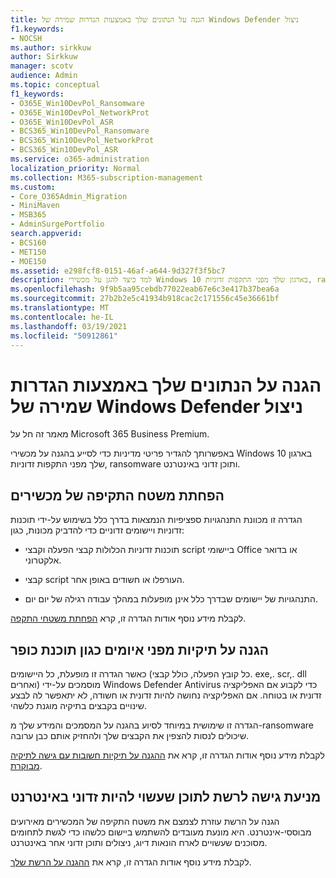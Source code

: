 ```yaml
---
title: הגנה על הנתונים שלך באמצעות הגדרות שמירה של Windows Defender ניצול
f1.keywords:
- NOCSH
ms.author: sirkkuw
author: Sirkkuw
manager: scotv
audience: Admin
ms.topic: conceptual
f1_keywords:
- O365E_Win10DevPol_Ransomware
- O365E_Win10DevPol_NetworkProt
- O365E_Win10DevPol_ASR
- BCS365_Win10DevPol_Ransomware
- BCS365_Win10DevPol_NetworkProt
- BCS365_Win10DevPol_ASR
ms.service: o365-administration
localization_priority: Normal
ms.collection: M365-subscription-management
ms.custom:
- Core_O365Admin_Migration
- MiniMaven
- MSB365
- AdminSurgePortfolio
search.appverid:
- BCS160
- MET150
- MOE150
ms.assetid: e298fcf8-0151-46af-a644-9d327f3f5bc7
description: למד כיצד להגן על מכשירי Windows 10 בארגון שלך מפני התקפות זדוניות, ransomware ותוכן זדוני באינטרנט.
ms.openlocfilehash: 9f9b5aa95cebdb77022eab67e6c3e417b37bea6a
ms.sourcegitcommit: 27b2b2e5c41934b918cac2c171556c45e36661bf
ms.translationtype: MT
ms.contentlocale: he-IL
ms.lasthandoff: 03/19/2021
ms.locfileid: "50912861"
---
```

# <a name="protect-your-data-with-windows-defender-exploit-guard-settings"></a>הגנה על הנתונים שלך באמצעות הגדרות שמירה של Windows Defender ניצול

מאמר זה חל על Microsoft 365 Business Premium.

באפשרותך להגדיר פריטי מדיניות כדי לסייע בהגנה על מכשירי Windows 10 בארגון שלך מפני התקפות זדוניות, ransomware ותוכן זדוני באינטרנט.
  
## <a name="reduce-the-attack-surface-of-devices"></a>הפחתת משטח התקיפה של מכשירים

הגדרה זו מכוונת התנהגויות ספציפיות הנמצאות בדרך כלל בשימוש על-ידי תוכנות זדוניות ויישומים זדוניים כדי להדביק מכונות, כגון:
  
- תוכנות זדוניות הכלולות קבצי הפעלה וקבצי script ביישומי Office או בדואר אלקטרוני.
    
- קבצי script העורפלו או חשודים באופן אחר.
    
- התנהגויות של יישומים שבדרך כלל אינן מופעלות במהלך עבודה רגילה של יום יום.
    
לקבלת מידע נוסף אודות הגדרה זו, קרא [הפחתת משטחי התקפה](/windows/security/threat-protection/microsoft-defender-atp/exploit-protection).
  
## <a name="protect-folders-from-threats-such-as-ransomware"></a>הגנה על תיקיות מפני איומים כגון תוכנת כופר

כאשר הגדרה זו מופעלת, כל היישומים (כל קובץ הפעלה, כולל קבצי. exe,. scr,. dll ואחרים) מוסמכים על-ידי Windows Defender Antivirus כדי לקבוע אם האפליקציה זדונית או בטוחה. אם האפליקציה נחושה להיות זדונית או חשודה, לא יתאפשר לה לבצע שינויים בקבצים בתיקיה מוגנת כלשהי.
  
הגדרה זו שימושית במיוחד לסיוע בהגנה על המסמכים והמידע שלך מ-ransomware שיכולים לנסות להצפין את הקבצים שלך ולהחזיק אותם כבן ערובה.
  
לקבלת מידע נוסף אודות הגדרה זו, קרא את [ההגנה על תיקיות חשובות עם גישה לתיקיה מבוקרת](/mem/configmgr/protect/deploy-use/create-deploy-exploit-guard-policy#bkmk_CFA).
  
## <a name="prevent-network-access-to-potentially-malicious-content-on-the-internet"></a>מניעת גישה לרשת לתוכן שעשוי להיות זדוני באינטרנט

הגנה על הרשת עוזרת לצמצם את משטח התקיפה של המכשירים מאירועים מבוססי-אינטרנט. היא מונעת מעובדים להשתמש ביישום כלשהו כדי לגשת לתחומים מסוכנים שעשויים לארח הונאות דיוג, ניצולים ותוכן זדוני אחר באינטרנט.
  
לקבלת מידע נוסף אודות הגדרה זו, קרא את [ההגנה על הרשת שלך](/mem/configmgr/protect/deploy-use/create-deploy-exploit-guard-policy#bkmk_Nwp).
